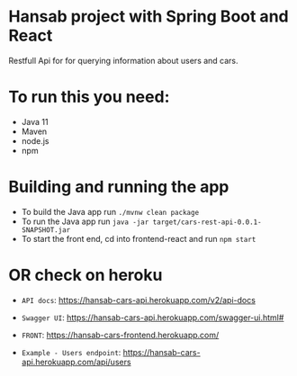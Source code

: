 # Hansab project with Spring Boot and React
Restfull Api for for querying information about users and cars. 

# To run this you need:
- Java 11
- Maven
- node.js
- npm

# Building and running the app
- To build the Java app run `./mvnw clean package`
- To run the Java app run `java -jar target/cars-rest-api-0.0.1-SNAPSHOT.jar`
- To start the front end, cd into frontend-react and run `npm start`



# OR check on heroku

- `API docs`: https://hansab-cars-api.herokuapp.com/v2/api-docs 

- `Swagger UI`: https://hansab-cars-api.herokuapp.com/swagger-ui.html#

- `FRONT`: https://hansab-cars-frontend.herokuapp.com/

- `Example - Users endpoint`: https://hansab-cars-api.herokuapp.com/api/users